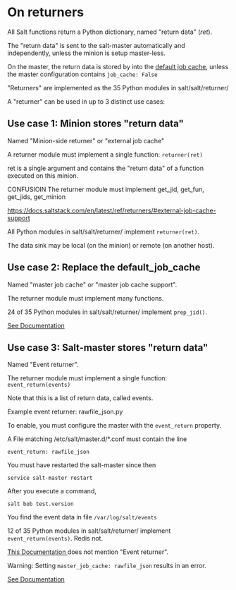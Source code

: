 On returners
====


All Salt functions return a Python dictionary, named "return data" (*ret*).

The "return data" is sent to the salt-master automatically and independently, unless the minion is setup master-less. 

On the master, the return data is stored by into the [default job cache](https://docs.saltstack.com/en/latest/topics/jobs/job_cache.html#default-job-cache), unless the master configuration contains `job_cache: False `


"Returners" are implemented as the 35 Python modules in salt/salt/returner/

A "returner" can be used in up to 3 distinct use cases:

## Use case 1: Minion stores "return data" ##
Named "Minion-side returner" or "external job cache"

A returner module must implement a single function: `returner(ret)`

ret is a single argument and contains the "return data" of a function executed on this minion.

CONFUSIOIN The returner module must implement get_jid, get_fun, get_jids, get_minion

https://docs.saltstack.com/en/latest/ref/returners/#external-job-cache-support

All Python modules in salt/salt/returner/ implement `returner(ret)`.

The data sink may be local (on the minion) or remote (on another host).
 


## Use case 2:  Replace the default_job_cache ##
Named "master job cache" or "master job cache support".

The returner module must implement many functions.

24 of 35 Python modules in salt/salt/returner/ implement `prep_jid()`.

[See Documentation](https://docs.saltstack.com/en/latest/ref/returners/#master-job-cache-support) 




## Use case 3: Salt-master stores "return data" ##
Named "Event returner".

The returner module must implement a single function: `event_return(events)`

Note that this is a list of return data, called events.

Example event returner: rawfile_json.py

To enable, you must configure the master with the `event_return` property.

A File  matching /etc/salt/master.d/*.conf must contain the line

  `event_return: rawfile_json`

You must have restarted the salt-master since then

  `service salt-master restart`

After you execute a command,

  `salt bob test.version`

You find the event data in file `/var/log/salt/events`

12 of 35 Python modules in salt/salt/returner/ implement ` event_return(events)`. Redis not.

 [This Documentation ]( https://docs.saltstack.com/en/latest/topics/jobs/external_cache.html) does not  mention  "Event returner".
 
Warning: Setting `master_job_cache: rawfile_json` results in an error.


[See Documentation ]( https://docs.saltstack.com/en/latest/ref/returners/#event-returners)


